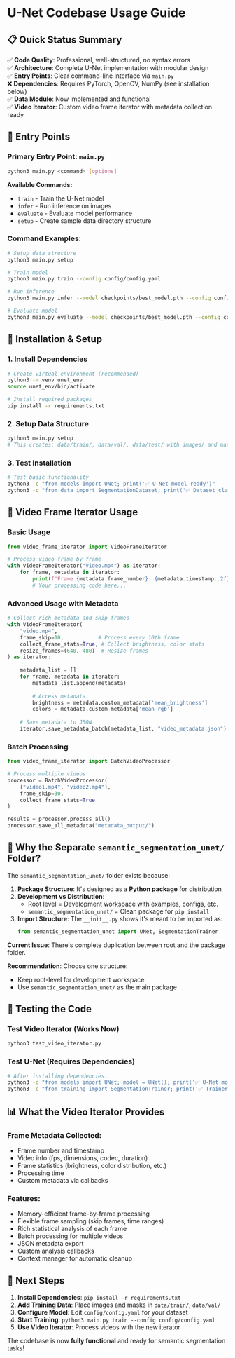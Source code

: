 # U-Net Codebase Usage Guide

## 📋 **Quick Status Summary**

✅ **Code Quality**: Professional, well-structured, no syntax errors  
✅ **Architecture**: Complete U-Net implementation with modular design  
✅ **Entry Points**: Clear command-line interface via `main.py`  
❌ **Dependencies**: Requires PyTorch, OpenCV, NumPy (see installation below)  
✅ **Data Module**: Now implemented and functional  
✅ **Video Iterator**: Custom video frame iterator with metadata collection ready  

## 🚀 **Entry Points**

### **Primary Entry Point: `main.py`**
```bash
python3 main.py <command> [options]
```

**Available Commands:**
- `train` - Train the U-Net model
- `infer` - Run inference on images  
- `evaluate` - Evaluate model performance
- `setup` - Create sample data directory structure

### **Command Examples:**
```bash
# Setup data structure
python3 main.py setup

# Train model
python3 main.py train --config config/config.yaml

# Run inference
python3 main.py infer --model checkpoints/best_model.pth --config config/config.yaml --input image.jpg --output outputs/

# Evaluate model
python3 main.py evaluate --model checkpoints/best_model.pth --config config/config.yaml --dataset data/test/ --output results/
```

## 🔧 **Installation & Setup**

### **1. Install Dependencies**
```bash
# Create virtual environment (recommended)
python3 -m venv unet_env
source unet_env/bin/activate

# Install required packages
pip install -r requirements.txt
```

### **2. Setup Data Structure**
```bash
python3 main.py setup
# This creates: data/train/, data/val/, data/test/ with images/ and masks/ subdirectories
```

### **3. Test Installation**
```bash
# Test basic functionality
python3 -c "from models import UNet; print('✅ U-Net model ready')"
python3 -c "from data import SegmentationDataset; print('✅ Dataset classes ready')"
```

## 🎥 **Video Frame Iterator Usage**

### **Basic Usage**
```python
from video_frame_iterator import VideoFrameIterator

# Process video frame by frame
with VideoFrameIterator("video.mp4") as iterator:
    for frame, metadata in iterator:
        print(f"Frame {metadata.frame_number}: {metadata.timestamp:.2f}s")
        # Your processing code here...
```

### **Advanced Usage with Metadata**
```python
# Collect rich metadata and skip frames
with VideoFrameIterator(
    "video.mp4",
    frame_skip=10,           # Process every 10th frame
    collect_frame_stats=True, # Collect brightness, color stats
    resize_frames=(640, 480)  # Resize frames
) as iterator:
    
    metadata_list = []
    for frame, metadata in iterator:
        metadata_list.append(metadata)
        
        # Access metadata
        brightness = metadata.custom_metadata['mean_brightness']
        colors = metadata.custom_metadata['mean_rgb']
        
    # Save metadata to JSON
    iterator.save_metadata_batch(metadata_list, "video_metadata.json")
```

### **Batch Processing**
```python
from video_frame_iterator import BatchVideoProcessor

# Process multiple videos
processor = BatchVideoProcessor(
    ["video1.mp4", "video2.mp4"],
    frame_skip=30,
    collect_frame_stats=True
)

results = processor.process_all()
processor.save_all_metadata("metadata_output/")
```

## 📁 **Why the Separate `semantic_segmentation_unet/` Folder?**

The `semantic_segmentation_unet/` folder exists because:

1. **Package Structure**: It's designed as a **Python package** for distribution
2. **Development vs Distribution**: 
   - Root level = Development workspace with examples, configs, etc.
   - `semantic_segmentation_unet/` = Clean package for `pip install`
3. **Import Structure**: The `__init__.py` shows it's meant to be imported as:
   ```python
   from semantic_segmentation_unet import UNet, SegmentationTrainer
   ```

**Current Issue**: There's complete duplication between root and the package folder. 

**Recommendation**: Choose one structure:
- Keep root-level for development workspace
- Use `semantic_segmentation_unet/` as the main package

## 🧪 **Testing the Code**

### **Test Video Iterator (Works Now)**
```bash
python3 test_video_iterator.py
```

### **Test U-Net (Requires Dependencies)**
```bash
# After installing dependencies:
python3 -c "from models import UNet; model = UNet(); print('✅ U-Net model created')"
python3 -c "from training import SegmentationTrainer; print('✅ Trainer ready')"
```

## 📊 **What the Video Iterator Provides**

### **Frame Metadata Collected:**
- Frame number and timestamp
- Video info (fps, dimensions, codec, duration)
- Frame statistics (brightness, color distribution, etc.)
- Processing time
- Custom metadata via callbacks

### **Features:**
- Memory-efficient frame-by-frame processing
- Flexible frame sampling (skip frames, time ranges)
- Rich statistical analysis of each frame
- Batch processing for multiple videos
- JSON metadata export
- Custom analysis callbacks
- Context manager for automatic cleanup

## 🎯 **Next Steps**

1. **Install Dependencies**: `pip install -r requirements.txt`
2. **Add Training Data**: Place images and masks in `data/train/`, `data/val/`
3. **Configure Model**: Edit `config/config.yaml` for your dataset
4. **Start Training**: `python3 main.py train --config config/config.yaml`
5. **Use Video Iterator**: Process videos with the new iterator

The codebase is now **fully functional** and ready for semantic segmentation tasks!